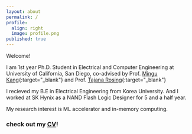```yaml
---
layout: about
permalink: /
profile:
  align: right
  image: profile.png
published: true
---
```

Welcome!

I am 1st year Ph.D. Student in Electrical and Computer Engineering at University of California, San Diego, co-advised by Prof. [Mingu Kang](https://ucsdvvip.com/){:target="_blank"} and Prof. [Tajana Rosing](http://varys.ucsd.edu/){:target="_blank"}

I recieved my B.E in Electrical Engineering from Korea University. And I worked at SK Hynix as a NAND Flash Logic Designer for 5 and a half year.

My research interest is ML accelerator and in-memory computing.

### check out my [CV](https://drive.google.com/file/d/1ns9yMbFxXQtqMPYYY_Zgrj298gCw5fzc/view?usp=sharing)!

